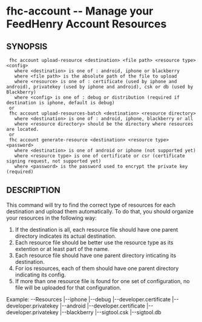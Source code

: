 fhc-account -- Manage your FeedHenry Account Resources
======================================================

## SYNOPSIS

     fhc account upload-resource <destination> <file path> <resource type> <config>
       where <destination> is one of : android, iphone or blackberry
       where <file path> is the absolute path of the file to upload
       where <resource> is one of : certificate (used by iphone and android), privatekey (used by iphone and android), csk or db (used by Blackberry)
       where <config> is one of : debug or distribution (required if destination is iphone, default is debug)
     or
     fhc account upload-resources-batch <destination> <resource directory>
       where <destination> is one of : android, iphone, blackberry or all
       where <resource directory> should be the directory where resources are located.
     or 
     fhc account generate-resource <destination> <resource type> <password>
       where <destination> is one of android or iphone (not supported yet)
       where <resource type> is one of certificate or csr (certificate signing request, not supported yet)
       where <password> is the password used to encrypt the private key (required)    
  
## DESCRIPTION

This command will try to find the correct type of resources for each destination and upload them automatically. 
To do that, you should organize your resources in the following way: 
 1. If the destination is all, each resource file should have one parent directory indicates its actual destination.
 2. Each resource file should be better use the resource type as its extention or at least part of the name.
 3. Each resource file should have one parent directory inticating its destination.
 4. For ios resources, each of them should have one parent directory indicating its config.
 5. If more than one resource file is found for one set of configuration, no file will be uploaded for that configuration.

  Example:
  --Resources
   |--iphone
     |--debug
       |--developer.certificate
       |--developer.privatekey
   |--android
     |--developer.certificate
     |--developer.privatekey
   |--blackberry
     |--sigtool.csk
     |--sigtool.db

